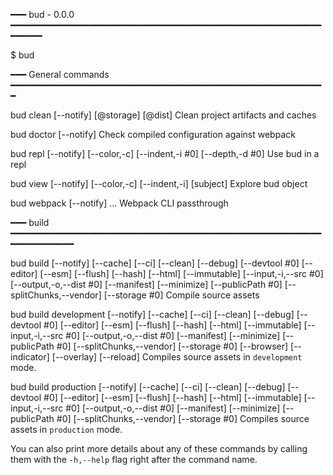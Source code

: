 ━━━ bud - 0.0.0 ━━━━━━━━━━━━━━━━━━━━━━━━━━━━━━━━━━━━━━━━━━━━━━━━━━━━━━━━━━━━━━━━━

  $ bud <command>

━━━ General commands ━━━━━━━━━━━━━━━━━━━━━━━━━━━━━━━━━━━━━━━━━━━━━━━━━━━━━━━━━━━━

  bud clean [--notify] [@storage] [@dist]
    Clean project artifacts and caches

  bud doctor [--notify]
    Check compiled configuration against webpack

  bud repl [--notify] [--color,-c] [--indent,-i #0] [--depth,-d #0]
    Use bud in a repl

  bud view [--notify] [--color,-c] [--indent,-i] [subject]
    Explore bud object

  bud webpack [--notify] ...
    Webpack CLI passthrough

━━━ build ━━━━━━━━━━━━━━━━━━━━━━━━━━━━━━━━━━━━━━━━━━━━━━━━━━━━━━━━━━━━━━━━━━━━━━━

  bud build [--notify] [--cache] [--ci] [--clean] [--debug] [--devtool #0] [--editor] [--esm] [--flush] [--hash] [--html] [--immutable] [--input,-i,--src #0] [--output,-o,--dist #0] [--manifest] [--minimize] [--publicPath #0] [--splitChunks,--vendor] [--storage #0]
    Compile source assets

  bud build development [--notify] [--cache] [--ci] [--clean] [--debug] [--devtool #0] [--editor] [--esm] [--flush] [--hash] [--html] [--immutable] [--input,-i,--src #0] [--output,-o,--dist #0] [--manifest] [--minimize] [--publicPath #0] [--splitChunks,--vendor] [--storage #0] [--browser] [--indicator] [--overlay] [--reload]
    Compiles source assets in `development` mode.

  bud build production [--notify] [--cache] [--ci] [--clean] [--debug] [--devtool #0] [--editor] [--esm] [--flush] [--hash] [--html] [--immutable] [--input,-i,--src #0] [--output,-o,--dist #0] [--manifest] [--minimize] [--publicPath #0] [--splitChunks,--vendor] [--storage #0]
    Compiles source assets in `production` mode.

You can also print more details about any of these commands by calling them with 
the `-h,--help` flag right after the command name.